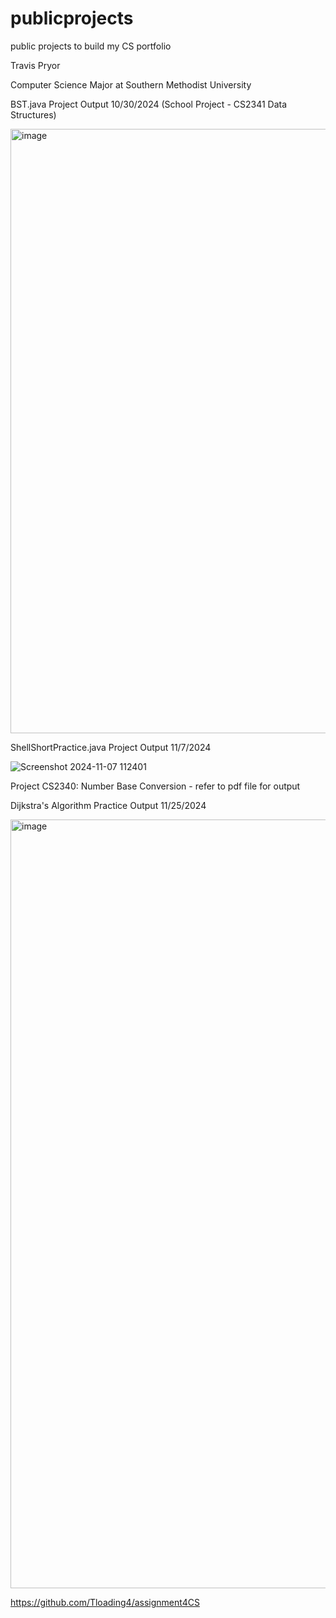 # publicprojects
public projects to build my CS portfolio

Travis Pryor 

Computer Science Major at Southern Methodist University 


BST.java Project Output 10/30/2024 (School Project - CS2341 Data Structures)

<img width="967" alt="image" src="https://github.com/user-attachments/assets/c9217a52-348e-4d53-b556-cdc9c4616fa7">

ShellShortPractice.java Project Output 11/7/2024 

![Screenshot 2024-11-07 112401](https://github.com/user-attachments/assets/30c34a38-4b79-4e34-8219-a9f2903f1ca8)

Project CS2340: Number Base Conversion - refer to pdf file for output 

Dijkstra's Algorithm Practice Output 11/25/2024

<img width="1230" alt="image" src="https://github.com/user-attachments/assets/42243c7d-e216-411b-9732-79d4acadaf1d">

https://github.com/Tloading4/assignment4CS
